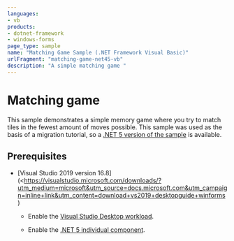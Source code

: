 ```yaml
---
languages:
- vb
products:
- dotnet-framework
- windows-forms
page_type: sample
name: "Matching Game Sample (.NET Framework Visual Basic)"
urlFragment: "matching-game-net45-vb"
description: "A simple matching game "
---
```

# Matching game

This sample demonstrates a simple memory game where you try to match tiles in the fewest amount of moves possible. This sample was used as the basis of a migration tutorial, so a [.NET 5 version of the sample](https://github.com/dotnet/samples/tree/main/windowsforms/matching-game/net5-windows/vb) is available.

## Prerequisites

- [Visual Studio 2019 version 16.8](<<https://visualstudio.microsoft.com/downloads/?utm_medium=microsoft&utm_source=docs.microsoft.com&utm_campaign=inline+link&utm_content=download+vs2019+desktopguide+winforms>)

  - Enable the [Visual Studio Desktop workload](https://docs.microsoft.com/visualstudio/install/modify-visual-studio?view=vs-2019&preserve-view=true#modify-workloads).

  - Enable the [.NET 5 individual component](https://docs.microsoft.com/visualstudio/install/modify-visual-studio?view=vs-2019&preserve-view=true#modify-individual-components).

